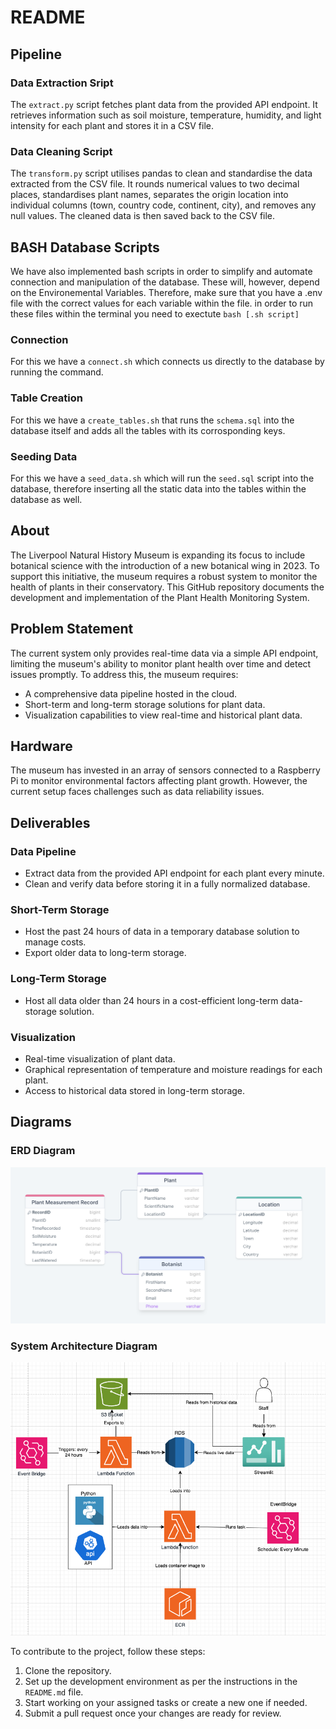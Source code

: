 # README

## Pipeline

### Data Extraction Sript

The `extract.py` script fetches plant data from the provided API endpoint. It retrieves information such as soil moisture, temperature, humidity, and light intensity for each plant and stores it in a CSV file.

### Data Cleaning Script

The `transform.py` script utilises pandas to clean and standardise the data extracted from the CSV file. It rounds numerical values to two decimal places, standardises plant names, separates the origin location into individual columns (town, country code, continent, city), and removes any null values. The cleaned data is then saved back to the CSV file.

## BASH Database Scripts

We have also implemented bash scripts in order to simplify and automate connection and manipulation of the database. These will, however, depend on the Environemental Variables. Therefore, make sure that you have a .env file with the correct values for each variable within the file. in order to run these files within the terminal you need to exectute `bash [.sh script]`

### Connection

For this we have a `connect.sh` which connects us directly to the database by running the command.

### Table Creation

For this we have a `create_tables.sh` that runs the `schema.sql` into the database itself and adds all the tables with its corrosponding keys.

### Seeding Data

For this we have a `seed_data.sh` which will run the `seed.sql` script into the database, therefore inserting all the static data into the tables within the database as well.


## About

The Liverpool Natural History Museum is expanding its focus to include botanical science with the introduction of a new botanical wing in 2023. To support this initiative, the museum requires a robust system to monitor the health of plants in their conservatory. This GitHub repository documents the development and implementation of the Plant Health Monitoring System.

## Problem Statement

The current system only provides real-time data via a simple API endpoint, limiting the museum's ability to monitor plant health over time and detect issues promptly. To address this, the museum requires:

- A comprehensive data pipeline hosted in the cloud.
- Short-term and long-term storage solutions for plant data.
- Visualization capabilities to view real-time and historical plant data.

## Hardware

The museum has invested in an array of sensors connected to a Raspberry Pi to monitor environmental factors affecting plant growth. However, the current setup faces challenges such as data reliability issues.

## Deliverables

### Data Pipeline

- Extract data from the provided API endpoint for each plant every minute.
- Clean and verify data before storing it in a fully normalized database.

### Short-Term Storage

- Host the past 24 hours of data in a temporary database solution to manage costs.
- Export older data to long-term storage.

### Long-Term Storage

- Host all data older than 24 hours in a cost-efficient long-term data-storage solution.

### Visualization

- Real-time visualization of plant data.
- Graphical representation of temperature and moisture readings for each plant.
- Access to historical data stored in long-term storage.

## Diagrams 

### ERD Diagram

![ERD Diagram](https://github.com/MahinRahman8901/c10-LNHM-plant-sensors/blob/main/images/ERD.png?raw=true)

### System Architecture Diagram

![System Architecture Diagram](https://github.com/MahinRahman8901/c10-LNHM-plant-sensors/blob/main/images/System%20Architecture.png?raw=true)


To contribute to the project, follow these steps:

1. Clone the repository.
2. Set up the development environment as per the instructions in the `README.md` file.
3. Start working on your assigned tasks or create a new one if needed.
4. Submit a pull request once your changes are ready for review.
